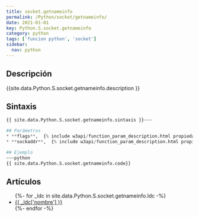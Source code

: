 ```yaml
---
title: socket.getnameinfo
permalink: /Python/socket/getnameinfo/
date: 2021-01-01
key: Python.S.socket.getnameinfo
category: python
tags: ['funcion python', 'socket']
sidebar: 
  nav: python
---
```


## Descripción
{{site.data.Python.S.socket.getnameinfo.description }}

## Sintaxis
~~~python
{{ site.data.Python.S.socket.getnameinfo.sintaxis }}~~~

## Parámetros
* **flags**,  {% include w3api/function_param_description.html propiedad=site.data.Python.S.socket.getnameinfo valor="flags" %}
* **sockaddr**,  {% include w3api/function_param_description.html propiedad=site.data.Python.S.socket.getnameinfo valor="sockaddr" %}

## Ejemplo
~~~python
{{ site.data.Python.S.socket.getnameinfo.code}}
~~~

## Artículos
<ul>
{%- for _ldc in site.data.Python.S.socket.getnameinfo.ldc -%}
   <li>
       <a href="{{_ldc['url'] }}">{{ _ldc['nombre'] }}</a>
   </li>
{%- endfor -%}
</ul>
